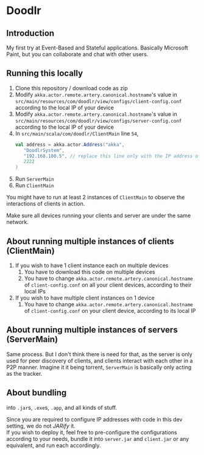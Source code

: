 # Doodlr
## Introduction
My first try at Event-Based and Stateful applications.
Basically Microsoft Paint, but you can collaborate and chat with other users.

## Running this locally
1. Clone this repository / download code as zip
2. Modify `akka.actor.remote.artery.canonical.hostname`'s value in `src/main/resources/com/doodlr/view/configs/client-config.conf` 
according to the local IP of your device
3. Modify `akka.actor.remote.artery.canonical.hostname`'s value in `src/main/resources/com/doodlr/view/configs/server-config.conf`
   according to the local IP of your device
4. In `src/main/scala/com/doodlr/ClientMain` line `54`,
    ````scala
   val address = akka.actor.Address("akka",
       "DoodlrSystem",
       "192.168.100.5", // replace this line only with the IP address of your server
       2222
   )
   ````
5. Run `ServerMain`
6. Run `ClientMain`

You might have to run at least 2 instances of `ClientMain` to observe the interactions of clients in action.

Make sure all devices running your clients and server are under the same network.

## About running multiple instances of clients (ClientMain)
1. If you wish to have 1 client instance each on multiple devices
   1. You have to download this code on multiple devices
   2. You have to change `akka.actor.remote.artery.canonical.hostname` of `client-config.conf` on all your client devices, according to their local IPs
2. If you wish to have multiple client instances on 1 device
   1. You have to change `akka.actor.remote.artery.canonical.hostname` of `client-config.conf` on your client device, according to its local IP

## About running multiple instances of servers (ServerMain)
Same process. But I don't think there is need for that, as the server is only used for peer discovery of clients, and clients interact with each other in a P2P manner. Imagine it it being torrent, `ServerMain` is basically only acting as the tracker.

## About bundling
into `.jar`s, `.exe`s, `.app`, and all kinds of stuff.

Since you are required to configure IP addresses with code in this dev setting, we do not *JARify* it. \
If you wish to deploy it, feel free to pre-configure the configurations according to your needs, bundle it into `server.jar` and `client.jar` or any equivalent, and run each accordingly.
